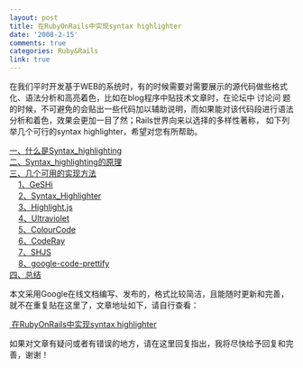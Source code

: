 ```yaml
---
layout: post
title: 在RubyOnRails中实现syntax highlighter
date: '2008-2-15'
comments: true
categories: Ruby&Rails
link: true
---
```

<p>在我们平时开发基于WEB的系统时，有的时候需要对需要展示的源代码做些格式化、语法分析和高亮着色，比如在blog程序中贴技术文章时，在论坛中 讨论问 题的时候，不可避免的会贴出一些代码加以辅助说明，而如果能对该代码段进行语法分析和着色，效果会更加一目了然；Rails世界向来以选择的多样性著称， 如下列举几个可行的syntax highlighter，希望对您有所帮助。</p>
<p><a id="dd8i" href="https://docs.google.com/RawDocContents?docID=dhf86kr9_229g86m7ndg&amp;justBody=false&amp;revision=_latest&amp;timestamp=1203043407026&amp;editMode=true&amp;strip=true#%E4%B8%80%E3%80%81%E4%BB%80%E4%B9%88%E6%98%AFSyntax_highlighting" title="一、什么是Syntax_highlighting">一、什么是Syntax_highlighting</a> <br />
<a id="ujrc" href="https://docs.google.com/RawDocContents?docID=dhf86kr9_229g86m7ndg&amp;justBody=false&amp;revision=_latest&amp;timestamp=1203043407026&amp;editMode=true&amp;strip=true#%E4%BA%8C%E3%80%81Syntax_highlighting%E7%9A%84%E5%8E%9F%E7%90%86" title="二、Syntax_highlighting的原理">二、Syntax_highlighting的原理</a> <br />
<a id="r26h" href="https://docs.google.com/RawDocContents?docID=dhf86kr9_229g86m7ndg&amp;justBody=false&amp;revision=_latest&amp;timestamp=1203043407026&amp;editMode=true&amp;strip=true#%E4%B8%89%E3%80%81%E5%87%A0%E4%B8%AA%E5%8F%AF%E7%94%A8%E7%9A%84%E5%AE%9E%E7%8E%B0%E6%96%B9%E6%B3%95" title="三、几个可用的实现方法">三、几个可用的实现方法</a> <br />
&nbsp;&nbsp;&nbsp;&nbsp;<a id="ytf3" href="https://docs.google.com/RawDocContents?docID=dhf86kr9_229g86m7ndg&amp;justBody=false&amp;revision=_latest&amp;timestamp=1203043407026&amp;editMode=true&amp;strip=true#1%E3%80%81GeSHi" title="1、GeSHi">1、GeSHi</a> <br />
&nbsp;&nbsp;&nbsp;&nbsp;<a id="r.z3" href="https://docs.google.com/RawDocContents?docID=dhf86kr9_229g86m7ndg&amp;justBody=false&amp;revision=_latest&amp;timestamp=1203043407026&amp;editMode=true&amp;strip=true#2%E3%80%81Syntax_Highlighter" title="2、Syntax_Highlighter">2、Syntax_Highlighter</a> <br />
&nbsp;&nbsp;&nbsp;&nbsp;<a id="lsmy" href="https://docs.google.com/RawDocContents?docID=dhf86kr9_229g86m7ndg&amp;justBody=false&amp;revision=_latest&amp;timestamp=1203043407026&amp;editMode=true&amp;strip=true#3%E3%80%81Highlight.js" title="3、Highlight.js">3、Highlight.js</a> <br />
&nbsp;&nbsp;&nbsp;&nbsp;<a id="rhlp" href="https://docs.google.com/RawDocContents?docID=dhf86kr9_229g86m7ndg&amp;justBody=false&amp;revision=_latest&amp;timestamp=1203043407026&amp;editMode=true&amp;strip=true#4%E3%80%81Ultraviolet" title="4、Ultraviolet">4、Ultraviolet</a> <br />
&nbsp;&nbsp;&nbsp;&nbsp;<a id="tpwg" href="https://docs.google.com/RawDocContents?docID=dhf86kr9_229g86m7ndg&amp;justBody=false&amp;revision=_latest&amp;timestamp=1203043407026&amp;editMode=true&amp;strip=true#5%E3%80%81ColourCode" title="5、ColourCode">5、ColourCode</a> <br />
&nbsp;&nbsp;&nbsp;&nbsp;<a id="jm_i" href="https://docs.google.com/RawDocContents?docID=dhf86kr9_229g86m7ndg&amp;justBody=false&amp;revision=_latest&amp;timestamp=1203043407026&amp;editMode=true&amp;strip=true#6%E3%80%81CodeRay" title="6、CodeRay">6、CodeRay</a> <br />
&nbsp;&nbsp;&nbsp;&nbsp;<a id="o.fg" href="https://docs.google.com/RawDocContents?docID=dhf86kr9_229g86m7ndg&amp;justBody=false&amp;revision=_latest&amp;timestamp=1203043407026&amp;editMode=true&amp;strip=true#7%E3%80%81SHJS" title="7、SHJS">7、SHJS</a> <br />
&nbsp;&nbsp;&nbsp;&nbsp;<a id="g4e2" href="https://docs.google.com/RawDocContents?docID=dhf86kr9_229g86m7ndg&amp;justBody=false&amp;revision=_latest&amp;timestamp=1203043407026&amp;editMode=true&amp;strip=true#8%E3%80%81google-code-prettify" title="8、google-code-prettify">8、google-code-prettify</a> <br />
<a id="an5t" href="https://docs.google.com/RawDocContents?docID=dhf86kr9_229g86m7ndg&amp;justBody=false&amp;revision=_latest&amp;timestamp=1203043407026&amp;editMode=true&amp;strip=true#%E5%9B%9B%E3%80%81%E6%80%BB%E7%BB%93" title="四、总结">四、总结</a></p>
<p>本文采用Google在线文档编写、发布的，格式比较简洁，且能随时更新和完善，就不在重复贴在这里了，文章地址如下，请自行查看：</p>
<p><a target="_blank" href="http://docs.google.com/Doc?id=dhf86kr9_229g86m7ndg">&nbsp;在RubyOnRails中实现syntax highlighter</a></p>
<p>如果对文章有疑问或者有错误的地方，请在这里回复指出，我将尽快给予回复和完善，谢谢！</p>
